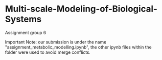 # Multi-scale-Modeling-of-Biological-Systems
Assignment group 6

Important Note: our submission is under the name "assignment_metabolic_modelling.ipynb", the other ipynb files within the folder were used to avoid merge conflicts.